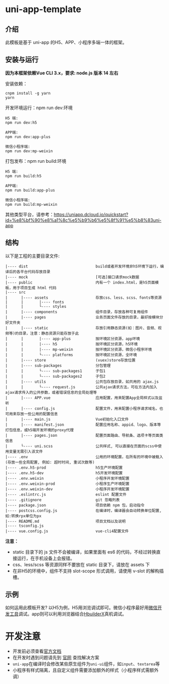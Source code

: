 # uni-app-template

## 介绍

此模板是基于 uni-app 的H5、APP、小程序多端一体的框架。

## 安装与运行

**因为本框架依赖Vue CLI 3.x，要求: node.js 版本 14 左右**

安装依赖：

```
cnpm install -g yarn
yarn
```


开发环境运行：npm run dev:环境

```
H5 端:
npm run dev:h5

APP端:
npm run dev:app-plus

微信小程序端:
npm run dev:mp-weixin
```

打包发布：npm run build:环境

```
H5 端:
npm run build:h5

APP端:
npm run build:app-plus

微信小程序端:
npm run build:mp-weixin
```

其他类型平台，请参考：https://uniapp.dcloud.io/quickstart?id=%e8%bf%90%e8%a1%8c%e5%b9%b6%e5%8f%91%e5%b8%83uni-app



## 结构

以下是工程的主要目录文件:

```
|---- dist                              build或者开发环境非h5环境下运行，编译后的各平台代码存放目录
|---- mock                              [可选]接口请求mock数据
|---- public                            内有一个 index.html，是h5页面模板，用于项目生成 html 代码
|---- src
|      |---- assets                     存放css、less、scss、fonts等资源
|      |       |---- fonts
|      |       └---- styles
|      |---- components                 组件目录，存放各种可复用组件
|      |---- pages                      业务页面文件存放的目录，最好按模块分好文件夹
|      |---- static                     存放引用静态资源(如：图片、音频、视频等)的目录，注意：静态资源只能存放于此
|      |       |---- app-plus           按环境区分资源，app环境
|      |       |---- h5                 按环境区分资源，h5环境
|      |       |---- mp-weixin          按环境区分资源，微信小程序环境
|      |       └---- platforms          按环境区分资源，全环境
|      |---- store                      (vuex)store存放位置
|      |---- sub-packages               分包管理
|      |       └---- sub-packages1      子包1
|      |       └---- sub-packages2      子包2
|      |---- utils                      公共包存放目录，如共用的 ajax.js
|      |       └---- request.js         公共ajax请求方法，可在方法内加入ajax请求传入的公共参数，或者错误信息的全局处理等
|      |---- APP.vue                    应用配置，用来配置App全局样式以及监听
|      |---- config.js                  配置文件，用来配置小程序请求域名，也可用来存放一些公用的配置信息
|      |---- main.js                    Vue初始化入口文件
|      |---- manifest.json              配置应用名称、appid、logo、版本等打包信息，或h5端开发环境的proxy代理
|      |---- pages.json                 配置页面路由、导航条、选项卡等页面类信息
|      └---- uni.scss                   公共样式, 可以直接在页面的scss中使用变量无需引入该文件
|---- .env                              公用的环境配置，在所有的环境中被载入(存放一些全局配置, 例如: 超时时间, 重试次数等)
|---- .env.h5-prod                      h5生产环境配置
|---- .env.h5-dev                       h5开发环境配置
|---- .env.weixin                       小程序开发环境配置
|---- .env.weixin-prod                  小程序生产环境配置
|---- .env.weixin-dev                   小程序开发环境配置
|---- .eslintrc.js                      eslint 配置文件
|---- .gitignore                        git 忽略列表
|---- package.json                      项目依赖 npm 包，启动指令
|---- postcss.config.js                 在编译时，编译器会自动转换单位配置,如:转换rpx单位为px
|---- README.md                         项目文档以及说明
|---- tsconfig.js
|---- vue.config.js                     vue-cli4配置文件
```

**注意：**

- static 目录下的 js 文件不会被编译，如果里面有 es6 的代码，不经过转换直接运行，在手机设备上会报错。
- css、less/scss 等资源同样不要放在 static 目录下，请放在 assets 下
- 在非H5的环境中，组件不支持 slot-scope 形式调用，请使用 v-slot 的解构插槽。

## 示例

如何运用此模板开发? 以H5为例，H5用浏览调试即可。微信小程序最好用[微信开发工具](https://developers.weixin.qq.com/miniprogram/dev/devtools/download.html)调试。app则可以利用浏览器结合[HbuilderX](https://www.dcloud.io/hbuilderx.html)真机调试。



# 开发注意
- 开发前必须查看[官方文档](https://uniapp.dcloud.io/matter)
- 在开发时遇到问题请先到 [官网](https://uniapp.dcloud.io/) 查找解决方案
- `uni-app`在编译时会修改某些原生组件为`uni-ui`组件，如`input`、`textarea`等
- 小程序有样式隔离，且自定义组件需要添加额外的样式（小程序样式需额外调）
